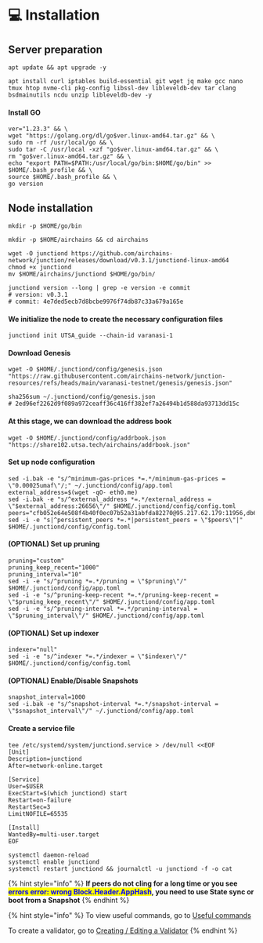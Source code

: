 # 💻 Installation

## Server preparation

```shell
apt update && apt upgrade -y
```

```shell
apt install curl iptables build-essential git wget jq make gcc nano tmux htop nvme-cli pkg-config libssl-dev libleveldb-dev tar clang bsdmainutils ncdu unzip libleveldb-dev -y
```

#### Install GO

```shell
ver="1.23.3" && \
wget "https://golang.org/dl/go$ver.linux-amd64.tar.gz" && \
sudo rm -rf /usr/local/go && \
sudo tar -C /usr/local -xzf "go$ver.linux-amd64.tar.gz" && \
rm "go$ver.linux-amd64.tar.gz" && \
echo "export PATH=$PATH:/usr/local/go/bin:$HOME/go/bin" >> $HOME/.bash_profile && \
source $HOME/.bash_profile && \
go version
```

## Node installation



```shell
mkdir -p $HOME/go/bin

mkdir -p $HOME/airchains && cd airchains

wget -O junctiond https://github.com/airchains-network/junction/releases/download/v0.3.1/junctiond-linux-amd64
chmod +x junctiond
mv $HOME/airchains/junctiond $HOME/go/bin/

junctiond version --long | grep -e version -e commit
# version: v0.3.1
# commit: 4e7ded5ecb7d8bcbe9976f74db87c33a679a165e
```

#### We initialize the node to create the necessary configuration files

```shell
junctiond init UTSA_guide --chain-id varanasi-1
```

#### Download Genesis

```shell
wget -O $HOME/.junctiond/config/genesis.json "https://raw.githubusercontent.com/airchains-network/junction-resources/refs/heads/main/varanasi-testnet/genesis/genesis.json"

sha256sum ~/.junctiond/config/genesis.json
# 2ed96ef2262d9f089a972ceaff36c416ff382ef7a26494b1d588da93713dd15c
```

#### At this stage, we can download the address book

```shell
wget -O $HOME/.junctiond/config/addrbook.json "https://share102.utsa.tech/airchains/addrbook.json"
```

#### Set up node configuration

```shell
sed -i.bak -e "s/^minimum-gas-prices *=.*/minimum-gas-prices = \"0.00025umaf\"/;" ~/.junctiond/config/app.toml
external_address=$(wget -qO- eth0.me)
sed -i.bak -e "s/^external_address *=.*/external_address = \"$external_address:26656\"/" $HOME/.junctiond/config/config.toml
peers="cfb052e64e508f4b40f0ec07b52a31abfda82270@95.217.62.179:11956,db686fcfdf0b4676d601d5beb11faee5ad96bff1@37.27.71.199:28656,ec7d3566e70f479a4a6dd98d1e02e8827cf34f76@72.251.3.24:56256,f84b41b95e828ee915aea19dd656cca7d39cf47b@37.17.244.207:33656,306e1cc0936111831eedfa861abe3989d04acc19@158.220.114.0:26656,c0f3abcd838aeb72f6c7a1c817407bfe021547f3@135.181.139.249:26656"
sed -i -e "s|^persistent_peers *=.*|persistent_peers = \"$peers\"|" $HOME/.junctiond/config/config.toml
```

#### (OPTIONAL) Set up pruning

```shell
pruning="custom"
pruning_keep_recent="1000"
pruning_interval="10"
sed -i -e "s/^pruning *=.*/pruning = \"$pruning\"/" $HOME/.junctiond/config/app.toml
sed -i -e "s/^pruning-keep-recent *=.*/pruning-keep-recent = \"$pruning_keep_recent\"/" $HOME/.junctiond/config/app.toml
sed -i -e "s/^pruning-interval *=.*/pruning-interval = \"$pruning_interval\"/" $HOME/.junctiond/config/app.toml
```

#### (OPTIONAL) Set up indexer

```shell
indexer="null"
sed -i -e "s/^indexer *=.*/indexer = \"$indexer\"/" $HOME/.junctiond/config/config.toml
```

#### (OPTIONAL) Enable/Disable Snapshots

```shell
snapshot_interval=1000
sed -i.bak -e "s/^snapshot-interval *=.*/snapshot-interval = \"$snapshot_interval\"/" ~/.junctiond/config/app.toml
```

#### Create a service file

```shell
tee /etc/systemd/system/junctiond.service > /dev/null <<EOF
[Unit]
Description=junctiond
After=network-online.target

[Service]
User=$USER
ExecStart=$(which junctiond) start
Restart=on-failure
RestartSec=3
LimitNOFILE=65535

[Install]
WantedBy=multi-user.target
EOF
```

```shell
systemctl daemon-reload
systemctl enable junctiond
systemctl restart junctiond && journalctl -u junctiond -f -o cat
```

{% hint style="info" %}
**If peers do not cling for a long time or you see&#x20;**<mark style="color:blue;">**errors error: wrong Block.Header.AppHash**</mark>**, you need to use State sync or boot from a Snapshot**
{% endhint %}

{% hint style="info" %}
To view useful commands, go to [Useful commands](https://utsa.gitbook.io/services/cosmos-wiki/useful-commands)

To create a validator, go to [Creating / Editing a Validator](https://utsa.gitbook.io/services/cosmos-wiki/creating-editing-a-validator)
{% endhint %}
